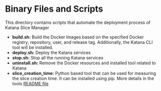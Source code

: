 # Binary Files and Scripts

This directory contains scripts that automate the deployment process of Katana Slice Manager

- __build.sh:__ Build the Docker Images based on the specified Docker registry, repository, user, and release tag. Additionally, the Katana CLI tool will be installed.
- __deploy.sh:__ Deploy the Katana services
- __stop.sh:__ Stop all the running Katana services
- __uninstall.sh:__ Remove the Docker resources and installed tool related to Katana
- __slice_creation_time:__ Python based tool that can be used for measuring the slice creation time. It can be installed using pip. More details in the tools [README file](slice_creation_time/README.md)
